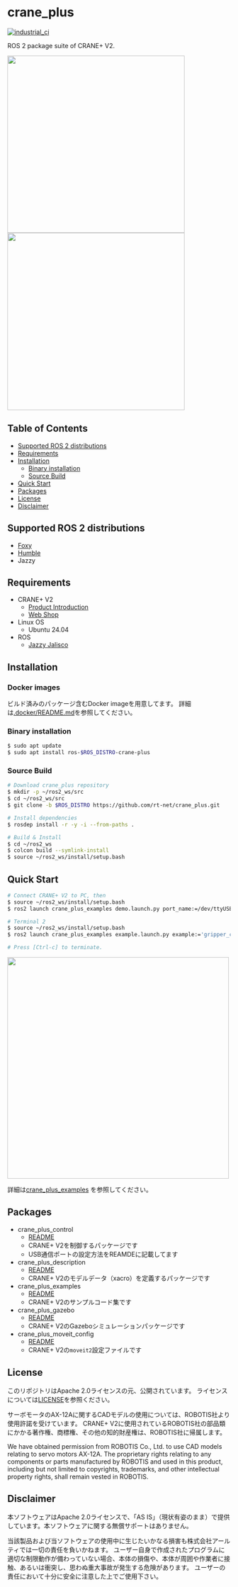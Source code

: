 # crane_plus

[![industrial_ci](https://github.com/rt-net/crane_plus/workflows/industrial_ci/badge.svg?branch=master)](https://github.com/rt-net/crane_plus/actions?query=workflow%3Aindustrial_ci+branch%3Amaster)

ROS 2 package suite of CRANE+ V2.

<img src=https://www.rt-shop.jp/images/RT/CRANEplusV2.png width=400px/><img src=https://rt-net.github.io/images/crane-plus/pick_and_place.gif width=400px />

## Table of Contents

- [Supported ROS 2 distributions](#supported-ROS-2-distributions)
- [Requirements](#requirements)
- [Installation](#installation)
  - [Binary installation](#binary-installation)
  - [Source Build](#source-build)
- [Quick Start](#quick-start)
- [Packages](#packages)
- [License](#license)
- [Disclaimer](#disclaimer)

## Supported ROS 2 distributions

- [Foxy](https://github.com/rt-net/crane_plus/tree/foxy-devel)
- [Humble](https://github.com/rt-net/crane_plus/tree/humble-devel)
- Jazzy
## Requirements

- CRANE+ V2
  - [Product Introduction](https://rt-net.jp/products/cranev2/)
  - [Web Shop](https://www.rt-shop.jp/index.php?main_page=product_info&cPath=1348_1&products_id=3626&language=ja)
- Linux OS
  - Ubuntu 24.04
- ROS
  - [Jazzy Jalisco](https://docs.ros.org/en/jazzy/Installation.html)

## Installation

### Docker images

ビルド済みのパッケージ含むDocker imageを用意してます。
詳細は[.docker/README.md](./.docker/README.md)を参照してください。

### Binary installation

```sh
$ sudo apt update 
$ sudo apt install ros-$ROS_DISTRO-crane-plus
```

### Source Build

```sh
# Download crane_plus repository
$ mkdir -p ~/ros2_ws/src
$ cd ~/ros2_ws/src
$ git clone -b $ROS_DISTRO https://github.com/rt-net/crane_plus.git

# Install dependencies
$ rosdep install -r -y -i --from-paths .

# Build & Install
$ cd ~/ros2_ws
$ colcon build --symlink-install
$ source ~/ros2_ws/install/setup.bash
```

## Quick Start

```sh
# Connect CRANE+ V2 to PC, then
$ source ~/ros2_ws/install/setup.bash
$ ros2 launch crane_plus_examples demo.launch.py port_name:=/dev/ttyUSB0

# Terminal 2
$ source ~/ros2_ws/install/setup.bash
$ ros2 launch crane_plus_examples example.launch.py example:='gripper_control'

# Press [Ctrl-c] to terminate.
```

<img src=https://rt-net.github.io/images/crane-plus/gripper_control.gif width=500px />

詳細は[crane_plus_examples](./crane_plus_examples/README.md)
を参照してください。

## Packages

- crane_plus_control
  - [README](./crane_plus_control/README.md)
  - CRANE+ V2を制御するパッケージです
  - USB通信ポートの設定方法をREAMDEに記載してます
- crane_plus_description
  - [README](./crane_plus_description/README.md)
  - CRANE+ V2のモデルデータ（xacro）を定義するパッケージです
- crane_plus_examples
  - [README](./crane_plus_examples/README.md)
  - CRANE+ V2のサンプルコード集です
- crane_plus_gazebo
  - [README](./crane_plus_gazebo/README.md)
  - CRANE+ V2のGazeboシミュレーションパッケージです
- crane_plus_moveit_config
  - [README](./crane_plus_moveit_config/README.md)
  - CRANE+ V2の`moveit2`設定ファイルです

## License

このリポジトリはApache 2.0ライセンスの元、公開されています。 
ライセンスについては[LICENSE](./LICENSE)を参照ください。

サーボモータのAX-12Aに関するCADモデルの使用については、ROBOTIS社より使用許諾を受けています。 
CRANE+ V2に使用されているROBOTIS社の部品類にかかる著作権、商標権、その他の知的財産権は、ROBOTIS社に帰属します。

We have obtained permission from ROBOTIS Co., Ltd. to use CAD models relating to servo motors AX-12A. The proprietary rights relating to any components or parts manufactured by ROBOTIS and used in this product, including but not limited to copyrights, trademarks, and other intellectual property rights, shall remain vested in ROBOTIS.

## Disclaimer

本ソフトウェアはApache 2.0ライセンスで、「AS IS」（現状有姿のまま）で提供しています。本ソフトウェアに関する無償サポートはありません。

当該製品および当ソフトウェアの使用中に生じたいかなる損害も株式会社アールティでは一切の責任を負いかねます。 ユーザー自身で作成されたプログラムに適切な制限動作が備わっていない場合、本体の損傷や、本体が周囲や作業者に接触、あるいは衝突し、思わぬ重大事故が発生する危険があります。 ユーザーの責任において十分に安全に注意した上でご使用下さい。

